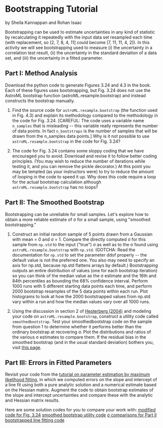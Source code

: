 # Bootstrapping Tutorial
by Sheila Kannappan and Rohan Isaac

Bootstrapping can be used to estimate uncertainties in any kind of statistic by recalculating it repeatedly with the input data set resampled each time (with replacement, so [2, 7, 8, 4, 11] could become [7, 11, 11, 4, 2]). In this activity we will see bootstrapping used to measure (i) the uncertainty in a correlation test result, (ii) the uncertainty in the standard deviation of a data set, and (iii) the uncertainty in a fitted parameter.

## Part I: Method Analysis

Download the python code to generate Figures 3.24 and 4.3 in the book. Each of these figures uses bootstrapping, but Fig. 3.24 does not use the AstroML bootstrap function (astroML.resample.bootstrap) and instead constructs the bootstrap manually.

1. Find the source code for `astroML.resample.bootstrap` (the function used in Fig. 4.3) and explain its methodology compared to the methodology in the code for Fig. 3.24. [CAREFUL: The code uses a variable name `n_samples` that is misleading -- this variable really represents the number of data points. In fact `n_bootstraps` is the number of samples that will be drawn from the n_samples data points.] Why is it not possible to use `astroML.resample.bootstrap` in the code for Fig. 3.24?

2. The code for Fig. 3.24 contains some sloppy coding that we have encouraged you to avoid. Download and revise it to follow better coding principles. (You may wish to reduce the number of iterations while testing it, and you can remove the pickle decorator.) At this point you may be tempted (as your instructors were) to try to reduce the amount of looping in the code to speed it up. Why does this code require a loop for the actual bootstrap calculation although `astroML.resample.bootstrap` has no loops?

## Part II: The Smoothed Bootstrap

Bootstrapping can be unreliable for small samples. Let's explore how to obtain a more reliable estimate of &sigma; for a small sample, using "smoothed bootstrapping."

1. Construct an initial random sample of 5 points drawn from a Gaussian with mean = 0 and &sigma; = 1. Compare the directly computed &sigma; for this sample from `np.std` to the input ("true") &sigma; as well as to the &sigma; found using `astroML.resample.bootstrap` with `np.std`. (GOTCHA: Read the documentation for `np.std` to set the parameter ddof properly -- the default value is not the preferred one. You also may need to specify an axis for np.std, because np.std flattens arrays by default.) Bootstrapping outputs an entire distribution of values (one for each bootstrap iteration) so you can think of the median value as the &sigma; estimate and the 16th and 84th percentiles as bounding the 68% confidence interval. Perform 1000 runs with 5 different starting data points each time, and perform 2000 bootstrap resamples of the 5 data points within each run. Plot histograms to look at how the 2000 bootstrapped values from np.std vary within a run and how the median values vary over all 1000 runs.

2. Using the discussion in section 2 of [Hesterberg (2004)](https://github.com/galastrostats/general/blob/master/JSM04-bootknife.pdf) and modeling your code on `astroML.resample.bootstrap`, construct a utility code called `smoothedbootstrap`. Test your smoothedbootstrap code on the sample from question 1 to determine whether it performs better than the ordinary bootstrap at recovering &sigma;. Plot the distributions and ratios of the various &sigma; estimates to compare them. If the residual bias in the smoothed bootstrap (and in the usual standard deviation) bothers you, visit [this page](https://en.wikipedia.org/wiki/Unbiased_estimation_of_standard_deviation).

## Part III: Errors in Fitted Parameters

Revisit your code from the [tutorial on parameter estimation by maximum likelihood fitting](https://github.com/capprogram/2017bootcamp-general/blob/master/frequentist_paramfitting_tutorial.md), in which we computed errors on the slope and intercept of a line fit using both a pure analytic solution and a numerical estimate based on the Hessian matrix. Augment the code to obtain bootstrap estimates of the slope and intercept uncertainties and compare these with the analytic and Hessian matrix results.


Here are some solution codes for you to compare your work with:
[modified code for Fig. 3.24](https://github.com/capprogram/2017bootcamp-general/blob/master/fig3.24.mod.py)
[smoothed bootstrap utility code](https://github.com/capprogram/2017bootcamp-general/blob/master/smoothedbootstrap.py)
[&sigma; comparisons for Part II](https://github.com/capprogram/2017bootcamp-general/blob/master/sigmatests.py)
[bootstrapped line fitting code](https://github.com/capprogram/2017bootcamp-general/blob/master/paramfit1_boot.py)